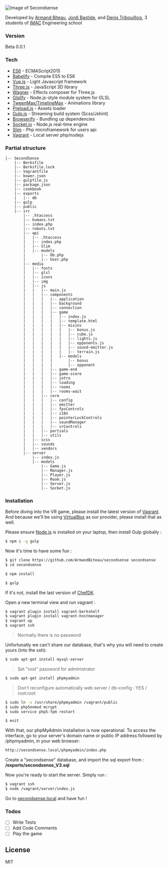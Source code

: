 ![Image of Secondsense](http://armandbiteau.com/secondsense.gif)

Developed by [Armand Biteau](https://www.armandbiteau.com), [Jordi Bastide](https://www.jordi-bastide.com), and [Denis Tribouillois](https://fr.linkedin.com/pub/denis-tribouillois/b8/585/b39), 3 students of [IMAC](http://www.ingenieur-imac.fr/) Engineering school

### Version
Beta 0.0.1

### Tech

* [ES6](https://nodejs.org/en/docs/es6/) - ECMAScript2015
* [Babelify](https://github.com/babel/babelify) - Compile ES5 to ES6
* [Vue.js](http://vuejs.org/) - Light Javascript framework
* [Three.js](http://threejs.org/) - JavaScript 3D library
* [Wagner](https://github.com/spite/Wagner) - Effects composer for Three.js
* [Glslify](https://github.com/stackgl/glslify) - Node.js-style module system for GLSL
* [TweenMax/TimelineMax](https://greensock.com/gsap) - Animations library
* [Preload.js](http://www.createjs.com/preloadjs) - Assets loader
* [Gulp.js](http://gulpjs.com/) - Streaming build system (Scss/Jshint)
* [Browserify](http://browserify.org/) - Bundling up dependencies
* [Socket.io](http://socket.io/) - Node.js real-time engine
* [Slim](http://www.slimframework.com/) - Php microframework for users api
* [Vagrant](https://www.vagrantup.com/) - Local server php/nodejs

### Partial structure
```
|-- SecondSense
    |-- Berksfile
    |-- Berksfile.lock
    |-- Vagrantfile
    |-- bower.json
    |-- gulpfile.js
    |-- package.json
    |-- cookbook
    |-- exports
    |   |-- db
    |-- gulp
    |-- public
    |-- src
        |-- .htaccess
        |-- humans.txt
        |-- index.php
        |-- robots.txt
        |-- api
        |   |-- .htaccess
        |   |-- index.php
        |   |-- Slim
        |   |-- models
        |       |-- Db.php
        |       |-- User.php
        |-- media
        |   |-- fonts
        |   |-- glsl
        |   |-- icons
        |   |-- img
        |   |-- js
        |   |   |-- main.js
        |   |   |-- components
        |   |   |   |-- application
        |   |   |   |-- background
        |   |   |   |-- connection
        |   |   |   |-- game
        |   |   |   |   |-- index.js
        |   |   |   |   |-- template.html
        |   |   |   |   |-- mixins
        |   |   |   |   |   |-- bonus.js
        |   |   |   |   |   |-- cube.js
        |   |   |   |   |   |-- lights.js
        |   |   |   |   |   |-- opponents.js
        |   |   |   |   |   |-- sound-emitter.js
        |   |   |   |   |   |-- terrain.js
        |   |   |   |   |-- models
        |   |   |   |       |-- bonus
        |   |   |   |       |-- opponent
        |   |   |   |-- game-end
        |   |   |   |-- game-score
        |   |   |   |-- intro
        |   |   |   |-- loading
        |   |   |   |-- rooms
        |   |   |   |-- rooms-wait
        |   |   |-- core
        |   |   |   |-- config
        |   |   |   |-- emitter
        |   |   |   |-- fpsControls
        |   |   |   |-- i18n
        |   |   |   |-- pointerLockControls
        |   |   |   |-- soundManager
        |   |   |   |-- vrControls
        |   |   |-- partials
        |   |   |-- utils
        |   |-- scss
        |   |-- sounds
        |   |-- vendors
        |-- server
            |-- index.js
            |-- models
                |-- Game.js
                |-- Manager.js
                |-- Player.js
                |-- Room.js
                |-- Server.js
                |-- Socket.js
````

### Installation

Before diving into the VR game, please install the latest version of [Vagrant](https://www.vagrantup.com/). And because we'll be using [VirtualBox](https://www.virtualbox.org) as our provider, please install that as well.

Please ensure [Node.js](https://nodejs.org/en) is installed on your laptop, then install Gulp globally :
```sh
$ npm i -g gulp
```

Now it's time to have some fun :
```sh
$ git clone https://github.com/ArmandBiteau/secondsense secondsense
$ cd secondsense

$ npm install

$ gulp
```

If it's not, install the last version of [ChefDK](https://downloads.chef.io/chef-dk/mac/).

Open a new terminal view and run vagrant :
```sh
$ vagrant plugin install vagrant-berkshelf
$ vagrant plugin install vagrant-hostmanager
$ vagrant up
$ vagrant ssh
```

> Normally there is no password

Unfortunatly we can't share our database, that's why you will need to create yours (into the ssh):
```sh
$ sudo apt-get install mysql-server
```
> Set "root" password for administrator

```sh
$ sudo apt-get install phpmyadmin
```
> Don't reconfigure automatically web server / db-config : YES / root:root

```sh
$ sudo ln -s /usr/share/phpmyadmin /vagrant/public
$ sudo php5enmod mcrypt
$ sudo service php5-fpm restart

$ exit
```

With that, our phpMyAdmin installation is now operational. To access the interface, go to your server's domain name or public IP address followed by /phpmyadmin, in your web browser:

```sh
http://secondsense.local/phpmyadmin/index.php
```

Create a "secondsense" database, and import the sql export from : **/exports/secondsense_V3.sql**

Now you're ready to start the server. Simply run :
```sh
$ vagrant ssh
$ node /vagrant/server/index.js
```

Go to [secondsense.local](http://secondsense.local) and have fun !

### Todos

 - [ ] Write Tests
 - [ ] Add Code Comments
 - [ ] Play the game

License
----

MIT
